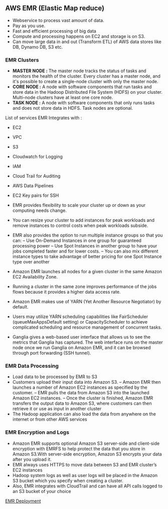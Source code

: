 ## AWS EMR (Elastic Map reduce)

- Webservice to process vast amount of data.
- Pay as you use.
- Fast and efficient processing of big data
- Compute and processing happens on EC2 and storage is on S3.
- Can move large data in and out (Transform ETL) of AWS data stores like DB, Dynamo DB, S3 etc.

### EMR Clusters

- **MASTER NODE :** The master node tracks the status of tasks and monitors the health of the cluster. Every cluster has a master node, and it's possible to create a single-node cluster with only the master node.
- **CORE NODE :** A node with software components that run tasks and store data in the Hadoop Distributed File System (HDFS) on your cluster. Multi-node clusters have at least one core node.
- **TASK NODE :** A node with software components that only runs tasks and does not store data in HDFS. Task nodes are optional.

List of services EMR Integrates with :
- EC2
- VPC
- S3
- Cloudwatch for Logging
- IAM
- Cloud Trail for Auditing
- AWS Data Pipelines
- EC2 Key pairs for SSH


- EMR provides flexibility to scale your cluster up or down as your computing needs change.
- You can resize your cluster to add instances for peak workloads and remove instances to control costs
  when peak workloads subside.
- EMR also provides the option to run multiple instance groups so that you can:
  – Use On-Demand Instances in one group for guaranteed processing power
  – Use Spot Instances in another group to have your jobs completed faster and for lower costs.
  – You can also mix different instance types to take advantage of better pricing for one Spot Instance type over another
- Amazon EMR launches all nodes for a given cluster in the same Amazon EC2 Availability Zone.
- Running a cluster in the same zone improves performance of the jobs flows because it provides a
  higher data access rate.

- Amazon EMR makes use of YARN (Yet Another Resource Negotiator) by default.
- Users may utilize YARN scheduling capabilities like FairScheduler (queueMaxAppsDefault setting) or CapacityScheduler to achieve complicated scheduling and resource management of concurrent tasks.
- Ganglia gives a web-based user interface that allows us to see the metrics that Ganglia has captured. The web interface runs on the master node once we run Ganglia on Amazon EMR, and it can be browsed through port forwarding (SSH tunnel).


### EMR Data Processing

- Load data to be processed by EMR to S3
- Customers upload their input data into Amazon S3.
  – Amazon EMR then launches a number of Amazon EC2 instances as specified by the customer.
  – EMR pulls the data from Amazon S3 into the launched Amazon EC2 instances.
  – Once the cluster is finished, Amazon EMR transfers the output data to Amazon S3, where
  customers can then retrieve it or use as input in another cluster
- The Hadoop application can also load the data from anywhere on the internet or from other AWS services

### EMR Encryption and Logs

- Amazon EMR supports optional Amazon S3 server-side and client-side encryption with EMRFS to help protect the data that you store in Amazon S3.With server-side encryption, Amazon S3 encrypts your data after you upload it.
- EMR always uses HTTPS to move data between S3 and EMR cluster’s EC2 instances
- Hadoop system logs as well as user logs will be placed in the Amazon S3 bucket which you specify when creating a cluster.
- Also, EMR integrates with CloudTrail and can have all API calls logged to an S3 bucket of your choice




[EMR Deployment](https://cm.engineering/automating-deployments-for-sparks-structured-streaming-on-aws-emr-cf940d6a588a)